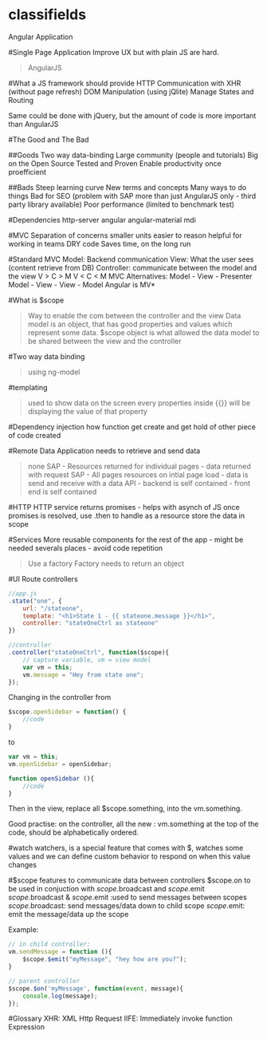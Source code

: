 # classifields
Angular Application


#Single Page Application
Improve UX but with plain JS are hard.
 > AngularJS 


#What a JS framework should provide
HTTP Communication with XHR (without page refresh)
DOM Manipulation (using jQlite)
Manage States and Routing

Same could be done with jQuery, but the amount of code is more important than AngularJS



#The Good and The Bad

##Goods
Two way data-binding
Large community (people and tutorials)
Big on the Open Source
Tested and Proven
Enable productivity once proefficient 

##Bads
Steep learning curve
New terms and concepts
Many ways to do things
Bad for SEO (problem with SAP more than just AngularJS only - third party library available)
Poor performance (limited to benchmark test)


#Dependencies
http-server
angular
angular-material
mdi


#MVC
Separation of concerns
smaller units easier to reason
helpful for working in teams
DRY code
Saves time, on the long run



#Standard MVC
Model: Backend communication
View: What the user sees (content retrieve from DB)
Controller: communicate between the model and the view
V > C > M
V < C < M
MVC Alternatives: 
Model - View - Presenter
Model - View - View - Model
Angular is MV*



#What is $scope
 > Way to enable the com between the controller and the view
 Data model is an object, that has good properties and values which represent some data. 
 $scope object is what allowed the data model to be shared between the view and the controller



#Two way data binding
> using ng-model



#templating
> used to show data on the screen
> every properties inside {{}} will be displaying the value of that property


#Dependency injection
how function get create and get hold of other piece of code created


#Remote Data
Application needs to retrieve and send data
> none SAP
	- Resources returned for individual pages
	- data returned with request
> SAP
	- All pages resources on intial page load
	- data is send and receive with a data API
	- backend is self contained
	- front end is self contained	

#HTTP
HTTP service returns promises - helps with asynch of JS
once promises is resolved, use .then to handle as a resource
store the data in scope


#Services
More reusable components for the rest of the app - might be needed severals places - avoid code repetition
> Use a factory
Factory needs to return an object

#UI Route controllers
```javascript
//app.js
.state("one", {
	url: "/stateone",
	template: "<h1>State 1 - {{ stateone.message }}</h1>",
	controller: "stateOneCtrl as stateone"
})

//controller
.controller("stateOneCtrl", function($scope){
	// capture variable, vm = view model
	var vm = this;
	vm.message = "Hey from state one";
});
```
Changing in the controller from
```javascript
$scope.openSidebar = function() {
	//code
}
```
to
```javascript
var vm = this;
vm.openSidebar = openSidebar;

function openSidebar (){
	//code
}
```
Then in the view, replace all $scope.something, into the vm.something.

Good practise: on the controller, all the new : vm.something at the top of the code, should be alphabetically ordered.

#watch
watchers, is a special feature that comes with $, watches some values and we can define custom behavior to respond on when this value changes

#$scope features to communicate data between controllers
$scope.on to be used in conjuction with $scope.$broadcast and $scope.$emit
$scope.$broadcast & $scope.$emit :used to send messages between scopes
$scope.$broadcast: send messages/data down to child scope
$scope.$emit: emit the message/data up the scope

Example:
```javascript
// in child controller:
vm.sendMessage = function (){
	$scope.$emit("myMessage", "hey how are you?");	
}

// parent controller
$scope.$on('myMessage', function(event, message){
	console.log(message);
});

```


#Glossary
XHR: XML Http Request
IIFE: Immediately invoke function Expression